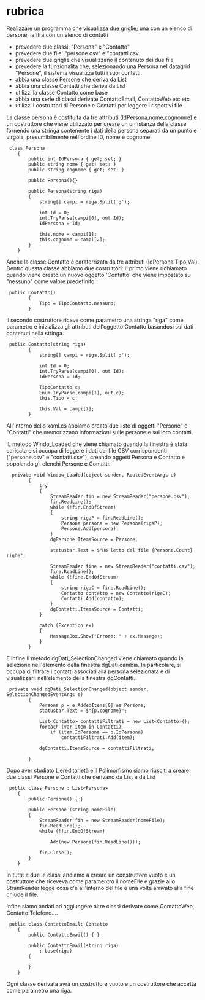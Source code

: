# rubrica

Realizzare un programma che visualizza due griglie; una con un elenco di persone, la'ltra con un elenco di contatti

- prevedere due classi: "Persona" e "Contatto"
- prevedere due file: "persone.csv" e "contatti.csv
- prevedere due griglie che visualizzano il contenuto dei due file
- prevedere la funzionalità che, selezionando una Persona nel datagrid "Persone", il sistema visualizza tutti i suoi contatti.
- abbia una classe Persone che deriva da List<Persona>
- abbia una classe Contatti che deriva da List<Contatto>
- utilizzi la classe Contatto come base
- abbia una serie di classi derivate ContattoEmail, ContattoWeb etc etc
- utilizzi i costruttori di Persone e Contatti per leggere i rispettivi file



La classe persona è costituita da tre attributi (IdPersona,nome,cognomre) e un costruttore che viene utilizzato per creare un un'istanza della classe fornendo una stringa contenente i dati della persona separati da un punto e virgola, presumibilmente nell'ordine ID, nome e cognome
```
 class Persona
    {
        public int IdPersona { get; set; }
        public string nome { get; set; }
        public string cognome { get; set; }

        public Persona(){}

        public Persona(string riga) 
        {
            string[] campi = riga.Split(';');

            int Id = 0;
            int.TryParse(campi[0], out Id);
            IdPersona = Id;

            this.nome = campi[1];
            this.cognome = campi[2];
        }
    }
```
Anche la classe Contatto è caraterrizata da tre attributi (IdPersona,Tipo,Val). Dentro questa classe abbiamo due costruttori: Il primo viene richiamato quando viene creato un nuovo oggetto 'Contatto' che viene impostato su "nessuno" come valore predefinito.

```
 public Contatto()
        {
            Tipo = TipoContatto.nessuno;
        }
```
il secondo costruttore riceve come parametro una stringa "riga" come parametro e inizializza gli attributi dell'oggetto Contatto basandosi sui dati contenuti nella stringa.

```
 public Contatto(string riga)
        {
            string[] campi = riga.Split(';');

            int Id = 0;
            int.TryParse(campi[0], out Id);
            IdPersona = Id;

            TipoContatto c;
            Enum.TryParse(campi[1], out c);
            this.Tipo = c;

            this.Val = campi[2];
        }
```

All'interno dello xaml.cs abbiamo creato due liste di oggetti "Persone" e "Contatti" che memorizzano  informazioni sulle persone e sui loro contatti.

IL metodo Windo_Loaded che viene chiamato quando la finestra è stata caricata e si occupa di leggere i dati dai file CSV corrispondenti ("persone.csv" e "contatti.csv"), creando oggetti Persona e Contatto e popolando gli elenchi Persone e Contatti.

```
  private void Window_Loaded(object sender, RoutedEventArgs e)
        {
            try
            {
                StreamReader fin = new StreamReader("persone.csv");
                fin.ReadLine();
                while (!fin.EndOfStream)
                {
                    string rigaP = fin.ReadLine();
                    Persona persona = new Persona(rigaP);
                    Persone.Add(persona);
                }
                dgPersone.ItemsSource = Persone;

                statusbar.Text = $"Ho letto dal file {Persone.Count} righe";

                StreamReader fine = new StreamReader("contatti.csv");
                fine.ReadLine();
                while (!fine.EndOfStream)
                {
                    string rigaC = fine.ReadLine();
                    Contatto contatto = new Contatto(rigaC);
                    Contatti.Add(contatto);
                }
                dgContatti.ItemsSource = Contatti;
            }

            catch (Exception ex)
            {
                MessageBox.Show("Errore: " + ex.Message);
            }
        }
```
E infine Il metodo dgDati_SelectionChanged viene chiamato quando la selezione nell'elemento della finestra dgDati cambia. In particolare, si occupa di filtrare i contatti associati alla persona selezionata e di visualizzarli nell'elemento della finestra dgContatti.

```
 private void dgDati_SelectionChanged(object sender, SelectionChangedEventArgs e)
        {
            Persona p = e.AddedItems[0] as Persona;
            statusbar.Text = $"{p.cognome}";

            List<Contatto> contattiFiltrati = new List<Contatto>();
            foreach (var item in Contatti)
                if (item.IdPersona == p.IdPersona)
                    contattiFiltrati.Add(item);

            dgContatti.ItemsSource = contattiFiltrati;

        }
```
Dopo aver studiato L'ereditarietà e il Polimorfismo siamo riusciti a creare due classi Persone e Contatti che derivano da List<Persona> e da List<Contatto>
```
 public class Persone : List<Persona>
    {
        public Persone() { }

        public Persone (string nomeFile)
        {
            StreamReader fin = new StreamReader(nomeFile);
            fin.ReadLine();
            while (!fin.EndOfStream)
            
                Add(new Persona(fin.ReadLine()));

            fin.Close();
        }
    }
```
In tutte e due le classi andiamo a creare un construttore vuoto e un costruttore che riceveva come paramentro il nomeFile e grazie allo StramReader legge cosa c'è all'interno del file e una volta arrivato alla fine chiude il file. 

Infine siamo andati ad aggiungere altre classi derivate come ContattoWeb, Contatto Telefono....

```
 public class ContattoEmail: Contatto
    {
        public ContattoEmail() { }

        public ContattoEmail(string riga)
            : base(riga)
        {

        }
    }
```
Ogni classe derivata avrà un costruttore vuoto e un costruttore che accetta come parametro una riga.

